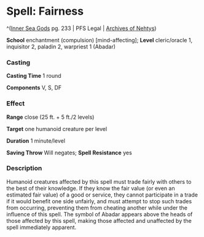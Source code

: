 # Spell: Fairness

^([Inner Sea Gods][ss-fairness] pg. 233 | PFS Legal | [Archives of Nehtys][sn-fairness])

**School** enchantment (compulsion) [mind-affecting]; **Level** cleric/oracle 1, inquisitor 2, paladin 2, warpriest 1 (Abadar)

### Casting

**Casting Time** 1 round  

**Components** V, S, DF

### Effect

**Range** close (25 ft. + 5 ft./2 levels)  

**Target** one humanoid creature per level  

**Duration** 1 minute/level  

**Saving Throw** Will negates; **Spell Resistance** yes

### Description

Humanoid creatures affected by this spell must trade fairly with others to the best of their knowledge. If they know the fair value (or even an estimated fair value) of a good or service, they cannot participate in a trade if it would benefit one side unfairly, and must attempt to stop such trades from occurring, preventing them from cheating another while under the influence of this spell. The symbol of Abadar appears above the heads of those affected by this spell, making those affected and unaffected by the spell immediately apparent.

[ss-fairness]: http://paizo.com/products/btpy94wj
[sn-fairness]: http://www.archivesofnethys.com/SpellDisplay.aspx?ItemName=Fairness